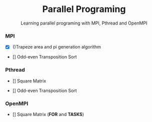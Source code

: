<h1 align="center"> Parallel Programing </h1>


<p align="center"> Learning parallel programing with MPI, Pthread and OpenMPI </p>


### MPI

- [x] ()Trapeze area and pi generation algorithm

- [] Odd-even Transposition Sort


### Pthread

- [] Square Matrix

- [] Odd-even Transposition Sort

### OpenMPI

- [] Square Matrix (**FOR** and **TASKS**)

